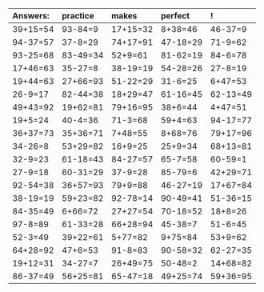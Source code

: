 | Answers: | practice | makes | perfect | ! |
| :--- | :--- | :--- | :--- | :--- |
| 39+15=54 | 93-84=9 | 17+15=32 | 8+38=46 | 46-37=9 | 
| 94-37=57 | 37-8=29 | 74+17=91 | 47-18=29 | 71-9=62 | 
| 93-25=68 | 83-49=34 | 52+9=61 | 81-62=19 | 84-6=78 | 
| 17+46=63 | 35-27=8 | 38-19=19 | 54-28=26 | 27-8=19 | 
| 19+44=63 | 27+66=93 | 51-22=29 | 31-6=25 | 6+47=53 | 
| 26-9=17 | 82-44=38 | 18+29=47 | 61-16=45 | 62-13=49 | 
| 49+43=92 | 19+62=81 | 79+16=95 | 38+6=44 | 4+47=51 | 
| 19+5=24 | 40-4=36 | 71-3=68 | 59+4=63 | 94-17=77 | 
| 36+37=73 | 35+36=71 | 7+48=55 | 8+68=76 | 79+17=96 | 
| 34-26=8 | 53+29=82 | 16+9=25 | 25+9=34 | 68+13=81 | 
| 32-9=23 | 61-18=43 | 84-27=57 | 65-7=58 | 60-59=1 | 
| 27-9=18 | 60-31=29 | 37-9=28 | 85-79=6 | 42+29=71 | 
| 92-54=38 | 36+57=93 | 79+9=88 | 46-27=19 | 17+67=84 | 
| 38-19=19 | 59+23=82 | 92-78=14 | 90-49=41 | 51-36=15 | 
| 84-35=49 | 6+66=72 | 27+27=54 | 70-18=52 | 18+8=26 | 
| 97-8=89 | 61-33=28 | 66+28=94 | 45-38=7 | 51-6=45 | 
| 52-3=49 | 39+22=61 | 5+77=82 | 9+75=84 | 53+9=62 | 
| 64+28=92 | 47+6=53 | 91-8=83 | 90-58=32 | 62-27=35 | 
| 19+12=31 | 34-27=7 | 26+49=75 | 50-48=2 | 14+68=82 | 
| 86-37=49 | 56+25=81 | 65-47=18 | 49+25=74 | 59+36=95 | 
